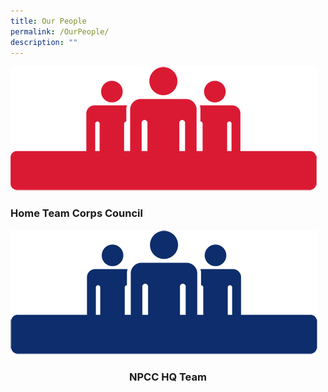 ```yaml
---
title: Our People
permalink: /OurPeople/
description: ""
---
```

![](/images/people-red.png)
### Home Team Corps Council
![](/images/people-blue.png)
### <center>NPCC HQ Team</center>


